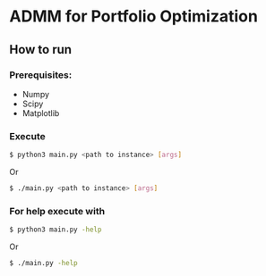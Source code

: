 # ADMM for Portfolio Optimization

## How to run

### Prerequisites:
- Numpy
- Scipy
- Matplotlib

### Execute

``` sh
$ python3 main.py <path to instance> [args]
```

Or

``` sh
$ ./main.py <path to instance> [args]
```

### For help execute with

``` sh
$ python3 main.py -help
```

Or

``` sh
$ ./main.py -help
```
